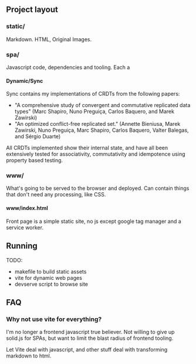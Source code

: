 ## Project layout

### static/

Markdown. HTML, Original Images.

### spa/

Javascript code, dependencies and tooling. Each a

#### Dynamic/Sync

Sync contains my implementations of CRDTs from the following papers:

- "A comprehensive study of convergent and commutative replicated data types" (Marc Shapiro, Nuno Preguiça, Carlos Baquero, and Marek Zawirski)
- "An optimized conflict-free replicated set." (Annette Bieniusa, Marek Zawirski, Nuno Preguiça, Marc Shapiro, Carlos Baquero, Valter Balegas, and Sérgio Duarte)

All CRDTs implemented show their internal state, and have all been extensively tested for associativity, commutativity and idempotence using property based testing.

### www/

What's going to be served to the browser and deployed. Can contain things that don't need any processing, like CSS.

#### www/index.html

Front page is a simple static site, no js except google tag manager and a service worker.


## Running

TODO:
- makefile to build static assets
- vite for dynamic web pages
- devserve script to browse site

## FAQ

### Why not use vite for everything?

I'm no longer a frontend javascript true believer. Not willing to give up solid.js for SPAs, but want to limit the blast radius of frontend tooling.

Let Vite deal with javascript, and other stuff deal with transforming markdown to html.




